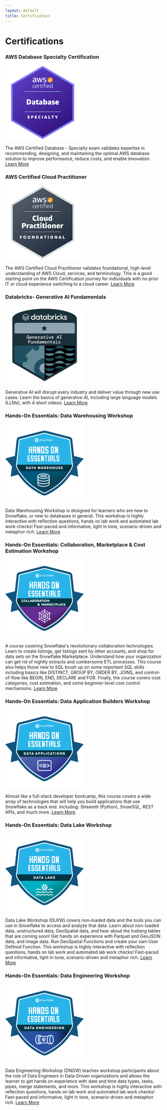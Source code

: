 ```yaml
---
layout: default
title: Certification
---
```


# Certifications

<div class="certification-container">
  
  <!-- AWS Database Specialty Certification -->
  <div class="certification-item">
    <h3>AWS Database Specialty Certification</h3>
    <a href="https://www.credly.com/badges/d1ad5b86-7471-4b4b-b930-ed1ff18fbe03/public_url" target="_blank">
      <img src="Images/aws-certified-database-specialty.png" alt="AWS Database Specialty Certification" style="max-width:50%; height:auto;">
    </a>
    <p>
      The AWS Certified Database - Specialty exam validates expertise in recommending, designing, and maintaining the optimal AWS database solution to improve performance, reduce costs, and enable innovation.
      <a href="https://aws.amazon.com/training/classroom/exam-readiness-aws-certified-database-specialty/?nc1=h_ls" target="_blank">Learn More</a>
    </p>
  </div>

  <!-- AWS Certified Cloud Practitioner -->
  <div class="certification-item">
    <h3>AWS Certified Cloud Practitioner</h3>
    <a href="https://www.credly.com/badges/db1046e1-470c-44d0-97cb-18e856c65e89/public_url" target="_blank">
      <img src="Images/aws-certified-cloud-practitioner.png" alt="AWS Certified Cloud Practitioner" style="max-width:50%; height:auto;">
    </a>
    <p>
      The AWS Certified Cloud Practitioner validates foundational, high-level understanding of AWS Cloud, services, and terminology. This is a good starting point on the AWS Certification journey for individuals with no prior IT or cloud experience switching to a cloud career.
       <a href="https://aws.amazon.com/certification/certified-cloud-practitioner/" target="_blank">Learn More</a>
    </p>
  </div>

  <!-- Databricks- Generative AI Fundamentals -->
  <div class="certification-item">
    <h3>Databricks- Generative AI Fundamentals</h3>
    <a href="https://credentials.databricks.com/256514da-65fa-4c8e-8622-563cf381f079#acc.nNeMrPYF" target="_blank">
      <img src="Images/Databricks-AI.png" alt="Databricks- Generative AI Fundamentals" style="max-width:50%; height:auto;">
    </a>
    <p>
       Generative AI will disrupt every industry and deliver value through new use cases. Learn the basics of generative AI, including large language models (LLMs), with 4 short videos. 
       <a href="https://www.databricks.com/learn/training/generative-ai-fundamentals-accreditation#data-video" target="_blank">Learn More</a>
    </p>
  </div>
  
   <!-- Hands-On Essentials: Data Warehousing Workshop -->
  <div class="certification-item">
    <h3>Hands-On Essentials: Data Warehousing Workshop</h3>
    <a href="https://achieve.snowflake.com/b9285e15-7c98-41ad-84fb-1366edba826e#acc.n4o9Zcmk" target="_blank">
      <img src="Images/Snowflake-DataWarehouse.png" alt="Hands-On Essentials: Data Warehousing Workshop" style="max-width:50%; height:auto;">
    </a>
    <p>
    Data Warehousing Workshop is designed for learners who are new to Snowflake, or new to databases in general. This workshop is highly interactive with reflection questions, hands on lab work and automated lab work checks! Fast-paced and informative, light in tone, scenario-driven and metaphor rich.
      <a href="https://learn.snowflake.com/en/courses/uni-essdww101/" target="_blank">
        Learn More
      </a>
    </p>
  </div>

   <!-- Hands-On Essentials: Collaboration, Marketplace & Cost Estimation Workshop -->
  <div class="certification-item">
    <h3>Hands-On Essentials: Collaboration, Marketplace & Cost Estimation Workshop</h3>
    <a href="https://achieve.snowflake.com/8e9d34bc-1092-406c-8ed0-59c31bc025e3#acc.BZeIWGwy" target="_blank">
      <img src="Images/Snowflake-Collaboration&Marketplace.png" alt="Hands-On Essentials: Collaboration, Marketplace & Cost Estimation Workshop" style="max-width:50%; height:auto;">
    </a>
    <p>
    A course covering Snowflake's revolutionary collaboration technologies. Learn to create listings, get listings sent by other accounts, and shop for data sets on the Snowflake Marketplace. Understand how your organization can get rid of nightly extracts and cumbersome ETL processes. This course also helps those new to SQL brush up on some important SQL skills including basics like DISTINCT, GROUP BY, ORDER BY, JOINS, and control-of-flow like BEGIN, END, DECLARE and FOR. Finally, the course covers cost categories, cost estimation, and some beginner-level cost control mechanisms.
      <a href="https://learn.snowflake.com/en/courses/uni-ess-cmcw/" target="_blank">
        Learn More
      </a>
    </p>
  </div>
   <!-- Hands-On Essentials: Data Application Builders Workshop -->
  <div class="certification-item">
    <h3>Hands-On Essentials: Data Application Builders Workshop</h3>
    <a href="https://achieve.snowflake.com/4c8e0a74-fcb1-45da-b8c8-7d5a95139885#acc.XtByKcGZ" target="_blank">
      <img src="Images/Snowflake-DataApplication.png" alt="Hands-On Essentials: Data Application Builders Workshop" style="max-width:50%; height:auto;">
    </a>
    <p>
    Almost like a full-stack developer bootcamp, this course covers a wide array of technologies that will help you build applications that use Snowflake as a back end. Including: Streamlit (Python), SnowSQL, REST APIs, and much more.
      <a href="https://learn.snowflake.com/en/courses/uni-ess-dabw/" target="_blank">
        Learn More
      </a>
    </p>
  </div>


  <!-- Hands-On Essentials: Data Lake Workshop -->
  <div class="certification-item">
    <h3>Hands-On Essentials: Data Lake Workshop</h3>
    <a href="https://achieve.snowflake.com/49c783f3-97e5-4178-b727-3a2344cdbae2#acc.5pyd8YjA" target="_blank">
      <img src="Images/Snowflake-Datalake.png" alt="Hands-On Essentials: Data Lake Workshop" style="max-width:50%; height:auto;">
    </a>
    <p>
   Data Lake Workshop (DLKW) covers non-loaded data and the tools you can use in Snowflake to access and analyze that data. Learn about non-loaded data, unstructured data, GeoSpatial data, and hear about the Iceberg tables that are coming soon! Get hands on experience with Parquet and GeoJSON data, and image data. Run GeoSpatial Functions and create your own User Defined Function. This workshop is highly interactive with reflection questions, hands on lab work and automated lab work checks! Fast-paced and informative, light in tone, scenario-driven and metaphor rich.
      <a href="https://learn.snowflake.com/en/courses/uni-ess-dlkw/" target="_blank">
        Learn More
      </a>
    </p>
  </div>
  <!-- Hands-On Essentials: Data Engineering Workshop -->
  <div class="certification-item">
    <h3>Hands-On Essentials: Data Engineering Workshop</h3>
    <a href="https://achieve.snowflake.com/e7233311-d873-49f3-91d1-dca7cb15da0c#acc.D3e8mhny" target="_blank">
      <img src="Images/Snowflake-DataEngineering.png" alt="Hands-On Essentials: Data Engineering Workshop" style="max-width:50%; height:auto;">
    </a>
    <p>
   Data Engineering Workshop (DNGW) teaches workshop participants about the role of Data Engineers in Data-Driven organizations and allows the learner to get hands on experience with date and time data types, tasks, pipes, merge statements, and more. This workshop is highly interactive with reflection questions, hands on lab work and automated lab work checks! Fast-paced and informative, light in tone, scenario-driven and metaphor rich.
      <a href="https://learn.snowflake.com/en/courses/uni-ess-dngw/" target="_blank">
        Learn More
      </a>
    </p>
  </div>
  </div>
